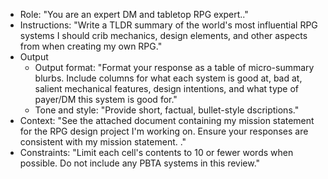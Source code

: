 * Role: "You are an expert DM and tabletop RPG expert.."
* Instructions: "Write a TLDR summary of the world's most influential RPG systems I should crib mechanics, design elements, and other aspects from when creating my own RPG."
* Output
	* Output format: "Format your response as a table of micro-summary blurbs. Include columns for what each system is good at, bad at, salient mechanical features, design intentions, and what type of payer/DM this system is good for."
	* Tone and style: "Provide short, factual, bullet-style dscriptions."
* Context: "See the attached document containing my mission statement for the RPG design project I'm working on. Ensure your responses are consistent with my mission statement. ."
* Constraints: "Limit each cell's contents to 10 or fewer words when possible. Do not include any PBTA systems in this review."